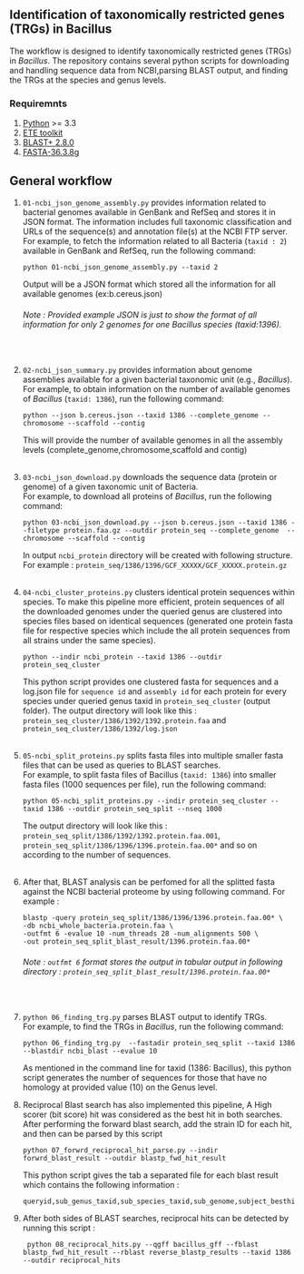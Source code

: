 ## Identification of taxonomically restricted genes (TRGs) in Bacillus 

The workflow is designed to identify taxonomically restricted genes (TRGs) in *Bacillus*. The repository contains several python scripts for downloading and handling sequence data from NCBI,parsing BLAST output, and finding the TRGs at the species and genus levels.

### Requiremnts
1. [Python](https://www.python.org/) >= 3.3
2. [ETE toolkit](http://etetoolkit.org/)
3. [BLAST+ 2.8.0](https://ftp.ncbi.nlm.nih.gov/blast/executables/blast+/)
4. [FASTA-36.3.8g](https://fasta.bioch.virginia.edu/wrpearson/fasta/fasta36/)

## General workflow

1. `01-ncbi_json_genome_assembly.py` provides information related to bacterial genomes available in GenBank and RefSeq and stores it in JSON format. The information includes full taxonomic
    classification and URLs of the sequence(s) and annotation file(s) at the NCBI FTP server. <br /> For example, to fetch the information related to all Bacteria (`taxid : 2`) available in GenBank and RefSeq, run the following command:   <br />
    ```
    python 01-ncbi_json_genome_assembly.py --taxid 2  
    ```
    Output will be a JSON format which stored all the information for all available genomes (ex:b.cereus.json)  <br />
    ###### Note : Provided example JSON is just to show the format of all information for only 2 genomes for one Bacillus species (taxid:1396). <br />
    <br />
2. `02-ncbi_json_summary.py` provides information about genome assemblies available for a given bacterial taxonomic unit (e.g., *Bacillus*). <br /> For example, to obtain information on the 
    number of available genomes of *Bacillus* (`taxid: 1386`), run the following command: <br />
    ```
    python --json b.cereus.json --taxid 1386 --complete_genome --chromosome --scaffold --contig  
    ```
    This will provide the number of available genomes in all the assembly levels (complete_genome,chromosome,scaffold and contig)  <br />
    <br />
3. `03-ncbi_json_download.py` downloads the sequence data (protein or genome) of a given taxonomic unit of Bacteria.  <br /> For example, to download all proteins of *Bacillus*, run the 
    following command:  <br />
    ```
    python 03-ncbi_json_download.py --json b.cereus.json --taxid 1386 --filetype protein.faa.gz --outdir protein_seq --complete_genome  --chromosome --scaffold --contig
    ```
    In output `ncbi_protein` directory will be created with following structure. For example : `protein_seq/1386/1396/GCF_XXXXX/GCF_XXXXX.protein.gz`  <br />
    <br />
4. `04-ncbi_cluster_proteins.py` clusters identical protein sequences within species. To make this pipeline more efficient, protein sequences of all the downloaded genomes under the queried genus
    are clustered into species files based on identical sequences (generated one protein fasta file for respective species which include the all protein sequences from all strains under the same species). <br />
    ``` 
    python --indir ncbi_protein --taxid 1386 --outdir protein_seq_cluster
    ```
    This python script provides one clustered fasta for sequences and a log.json file for `sequence id` and `assembly id` for each protein for every species under queried genus taxid in `protein_seq_cluster` (output folder). The output directory will look like this : `protein_seq_cluster/1386/1392/1392.protein.faa` and  `protein_seq_cluster/1386/1392/log.json`  <br />
    <br />
5. `05-ncbi_split_proteins.py` splits fasta files into multiple smaller fasta files that can be used as queries to BLAST searches. <br />
    For example, to split fasta files of Bacillus (`taxid: 1386`) into smaller fasta files (1000 sequences per file), run the following command:
    ```
    python 05-ncbi_split_proteins.py --indir protein_seq_cluster --taxid 1386 --outdir protein_seq_split --nseq 1000 
    ```
    The output directory will look like this : `protein_seq_split/1386/1392/1392.protein.faa.001`, `protein_seq_split/1386/1396/1396.protein.faa.00*` and so on according to the number of sequences.  <br />
    <br />
6. After that, BLAST analysis can be perfomed for all the splitted fasta against the NCBI bacterial proteome by using following command. For example :  <br />
    ```
    blastp -query protein_seq_split/1386/1396/1396.protein.faa.00* \
    -db ncbi_whole_bacteria.protein.faa \
    -outfmt 6 -evalue 10 -num_threads 28 -num_alignments 500 \
    -out protein_seq_split_blast_result/1396.protein.faa.00*
    ```
    ###### Note : `outfmt 6` format stores the output in tabular output in following directory : ```protein_seq_split_blast_result/1396.protein.faa.00*```  <br />
    <br />
7. `python 06_finding_trg.py` parses BLAST output to identify TRGs. <br />
    For example, to find the TRGs in *Bacillus*, run the following command: 
    ``` 
    python 06_finding_trg.py  --fastadir protein_seq_split --taxid 1386 --blastdir ncbi_blast --evalue 10
    ```
    As mentioned in the command line for taxid (1386: Bacillus), this python script generates the number of sequences for those that have no homology at provided value (10) on the Genus level. 
    <br />

7. Reciprocal Blast search has also implemented this pipeline, A High scorer (bit score) hit was considered as the best hit in both searches. After performing the forward blast search, add the
    strain ID for each hit, and then can be parsed by this script <br />
    ```
    python 07_forwrd_reciprocal_hit_parse.py --indir forwrd_blast_result --outdir blastp_fwd_hit_result
    ```
    This python script gives the tab a separated file for each blast result which contains the following information : <br />
    ``` 
    queryid,sub_genus_taxid,sub_species_taxid,sub_genome,subject_besthit_ids
    ```
8. After both sides of BLAST searches, reciprocal hits can be detected by running this script :<br />
    ```
     python 08_reciprocal_hits.py --qgff bacillus_gff --fblast blastp_fwd_hit_result --rblast reverse_blastp_results --taxid 1386 --outdir reciprocal_hits
    ```